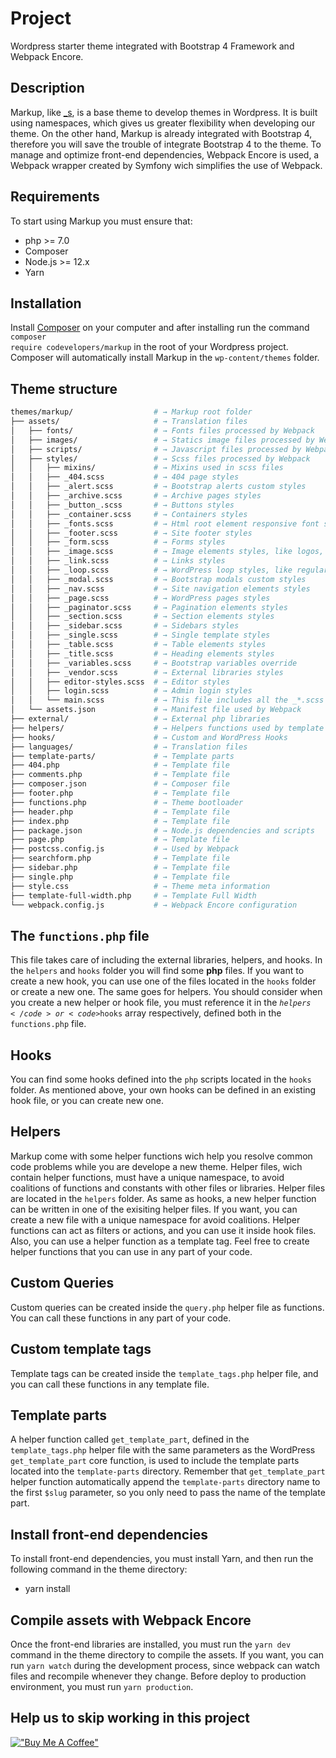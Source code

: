 # Project

Wordpress starter theme integrated with Bootstrap 4 Framework and Webpack Encore.

## Description

Markup, like [\_s](https://underscores.me/), is a base theme to develop themes in Wordpress. It is built using namespaces, which gives us greater flexibility when developing our theme. On the other hand, Markup is already integrated with Bootstrap 4, therefore you will save the trouble of integrate Bootstrap 4 to the theme. To manage and optimize front-end dependencies, Webpack Encore is used, a Webpack wrapper created by Symfony wich simplifies the use of Webpack.

## Requirements

To start using Markup you must ensure that:

-   php >= 7.0
-   Composer
-   Node.js >= 12.x
-   Yarn

## Installation

Install [Composer](https://getcomposer.org/download/) on your computer and after installing run the command <code>composer require codevelopers/markup</code> in the root of your Wordpress project. Composer will automatically install Markup in the <code>wp-content/themes</code> folder.

## Theme structure

```sh
themes/markup/                  # → Markup root folder
├── assets/                     # → Translation files
│   ├── fonts/                  # → Fonts files processed by Webpack
│   ├── images/                 # → Statics image files processed by Webpack
│   ├── scripts/                # → Javascript files processed by Webpack
│   ├── styles/                 # → Scss files processed by Webpack
│   │   ├── mixins/             # → Mixins used in scss files
│   │   ├── _404.scss           # → 404 page styles
│   │   ├── _alert.scss         # → Bootstrap alerts custom styles
│   │   ├── _archive.scss       # → Archive pages styles
│   │   ├── _button_.scss       # → Buttons styles
│   │   ├── _container.scss     # → Containers styles
│   │   ├── _fonts.scss         # → Html root element responsive font size
│   │   ├── _footer.scss        # → Site footer styles
│   │   ├── _form.scss          # → Forms styles
│   │   ├── _image.scss         # → Image elements styles, like logos, brands and others
│   │   ├── _link.scss          # → Links styles
│   │   ├── _loop.scss          # → WordPress loop styles, like regular posts and custom posts
│   │   ├── _modal.scss         # → Bootstrap modals custom styles
│   │   ├── _nav.scss           # → Site navigation elements styles
│   │   ├── _page.scss          # → WordPress pages styles
│   │   ├── _paginator.scss     # → Pagination elements styles
│   │   ├── _section.scss       # → Section elements styles
│   │   ├── _sidebar.scss       # → Sidebars styles
│   │   ├── _single.scss        # → Single template styles
│   │   ├── _table.scss         # → Table elements styles
│   │   ├── _title.scss         # → Heading elements styles
│   │   ├── _variables.scss     # → Bootstrap variables override
│   │   ├── _vendor.scss        # → External libraries styles
│   │   ├── editor-styles.scss  # → Editor styles
│   │   ├── login.scss          # → Admin login styles
│   │   └── main.scss           # → This file includes all the _*.scss files
│   └── assets.json             # → Manifest file used by Webpack
├── external/                   # → External php libraries
├── helpers/                    # → Helpers functions used by template files
├── hooks/                      # → Custom and WordPress Hooks
├── languages/                  # → Translation files
├── template-parts/             # → Template parts
├── 404.php                     # → Template file
├── comments.php                # → Template file
├── composer.json               # → Composer file
├── footer.php                  # → Template file
├── functions.php               # → Theme bootloader
├── header.php                  # → Template file
├── index.php                   # → Template file
├── package.json                # → Node.js dependencies and scripts
├── page.php                    # → Template file
├── postcss.config.js           # → Used by Webpack
├── searchform.php              # → Template file
├── sidebar.php                 # → Template file
├── single.php                  # → Template file
├── style.css                   # → Theme meta information
├── template-full-width.php     # → Template Full Width
└── webpack.config.js           # → Webpack Encore configuration
```

## The <code>functions.php</code> file

This file takes care of including the external libraries, helpers, and hooks.
In the <code>helpers</code> and <code>hooks</code> folder you will find some <strong>php</strong> files. If you want to create a new hook, you can use one of the files located in the <code>hooks</code> folder or create a new one. The same goes for helpers.
You should consider when you create a new helper or hook file, you must reference it in the <code>$helpers</code> or <code>$hooks</code> array respectively, defined both in the <code>functions.php</code> file.

## Hooks

You can find some hooks defined into the <code>php</code> scripts located in the <code>hooks</code> folder. As mentioned above, your own hooks can be defined in an existing hook file, or you can create new one.

## Helpers

Markup come with some helper functions wich help you resolve common code problems while you are develope a new theme. Helper files, wich contain helper functions, must have a unique namespace, to avoid coalitions of functions and constants with other files or libraries. Helper files are located in the <code>helpers</code> folder.
As same as hooks, a new helper function can be written in one of the exisiting helper files. If you want, you can create a new file with a unique namespace for avoid coalitions. Helper functions can act as filters or actions, and you can use it inside hook files. Also, you can use a helper function as a template tag. Feel free to create helper functions that you can use in any part of your code.

## Custom Queries

Custom queries can be created inside the <code>query.php</code> helper file as functions. You can call these functions in any part of your code.

## Custom template tags

Template tags can be created inside the <code>template_tags.php</code> helper file, and you can call these functions in any template file.

## Template parts

A helper function called <code>get_template_part</code>, defined in the <code>template_tags.php</code> helper file with the same parameters as the WordPress <code>get_template_part</code> core function, is used to include the template parts located into the <code>template-parts</code> directory. Remember that <code>get_template_part</code> helper function automatically append the <code>template-parts</code> directory name to the first <code>$slug</code> parameter, so you only need to pass the name of the template part.

## Install front-end dependencies

To install front-end dependencies, you must install Yarn, and then run the following command in the theme directory:

-   yarn install

## Compile assets with Webpack Encore

Once the front-end libraries are installed, you must run the <code>yarn dev</code> command in the theme directory to compile the assets. If you want, you can run <code>yarn watch</code> during the development process, since webpack can watch files and recompile whenever they change. Before deploy to production environment, you must run <code>yarn production</code>.

## Help us to skip working in this project

[!["Buy Me A Coffee"](https://www.buymeacoffee.com/assets/img/custom_images/orange_img.png)](https://www.paypal.com/donate?hosted_button_id=7GSFA7BVHWDTN)
